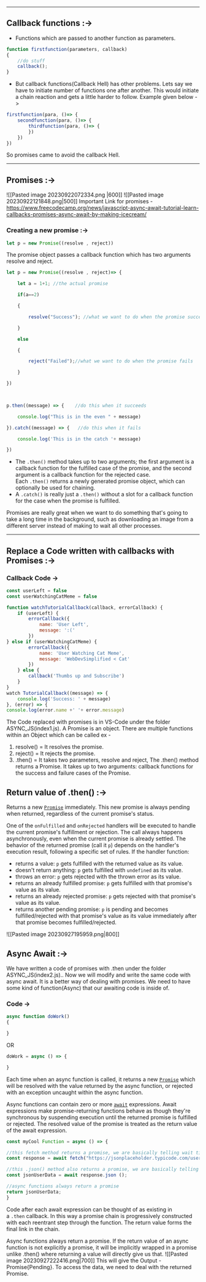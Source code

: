 - - -
## Callback functions :->
- Functions which are passed to another function as parameters.
```javascript
function firstfunction(parameters, callback)
{
	//do stuff
	callback();
}
```

- But callback functions(Callback Hell) has other problems. Lets say we have to initiate number of functions one after another. This would initiate a chain reaction and gets a little harder to follow. Example given below ->
```javascript
firstfunction(para, ()=> {
	secondfunction(para, ()=> {
		thirdfunction(para, ()=> {
		})
	})
})
```
So promises came to avoid the callback Hell.

- - -
## Promises :->

![[Pasted image 20230922072334.png |600]]
![[Pasted image 20230922121848.png|500]]
Important Link for promises - https://www.freecodecamp.org/news/javascript-async-await-tutorial-learn-callbacks-promises-async-await-by-making-icecream/
### Creating a new promise :->
```javascript
let p = new Promise((resolve , reject))
```
The promise object passes a callback function which has two arguments resolve and reject.
```javascript
let p = new Promise((resolve , reject)=> {

    let a = 1+1; //the actual promise

    if(a==2)

    {

        resolve("Success"); //what we want to do when the promise succeeds

    }

    else

    {

        reject("Failed");//what we want to do when the promise fails

    }

})

  

p.then((message) => {    //do this when it succeeds 

    console.log("This is in the even " + message)

}).catch((message) => {   //do this when it fails

    console.log('This is in the catch '+ message)

})
```
- The `.then()` method takes up to two arguments; the first argument is a callback function for the fulfilled case of the promise, and the second argument is a callback function for the rejected case. Each `.then()` returns a newly generated promise object, which can optionally be used for chaining.
- A `.catch()` is really just a `.then()` without a slot for a callback function for the case when the promise is fulfilled.

Promises are really great when we want to do something that's going to take a long time in the background, such as downloading an image from a different server instead of making to wait all other processes.
- - - 

## Replace a Code written with callbacks with Promises :->

### Callback Code ->
```javascript
const userLeft = false
const userWatchingCatMeme = false

function watchTutorialCallback(callback, errorCallback) {
	if (userLeft) {
		errorCallback({
			name: 'User Left',
			message: ':('
		})
} else if (userWatchingCatMeme) {
		errorCallback({
			name: 'User Watching Cat Meme',
			message: 'WebDevSimplified < Cat'
		})
	} else {
		callback('Thumbs up and Subscribe')
	}
}
watch TutorialCallback((message) => {
	console.log('Success: ' + message)
}, (error) => {
console.log(error.name +' '+ error.message)
```
The Code replaced with promises is in VS-Code under the folder ASYNC_JS(index1.js).
A Promise is an object. There are multiple functions within an Object which can be called ex - 
1. resolve() = It resolves the promise.
2. reject() = It rejects the promise.
3. .then() = It takes two parameters, resolve and reject, The .then() method returns a Promise. It takes up to two arguments: callback functions for the success and failure cases of the Promise.

## Return value of .then() :->

Returns a new [`Promise`](https://developer.mozilla.org/en-US/docs/Web/JavaScript/Reference/Global_Objects/Promise) immediately. This new promise is always pending when returned, regardless of the current promise's status.

One of the `onFulfilled` and `onRejected` handlers will be executed to handle the current promise's fulfillment or rejection. The call always happens asynchronously, even when the current promise is already settled. The behavior of the returned promise (call it `p`) depends on the handler's execution result, following a specific set of rules. If the handler function:

- returns a value: `p` gets fulfilled with the returned value as its value.
- doesn't return anything: `p` gets fulfilled with `undefined` as its value.
- throws an error: `p` gets rejected with the thrown error as its value.
- returns an already fulfilled promise: `p` gets fulfilled with that promise's value as its value.
- returns an already rejected promise: `p` gets rejected with that promise's value as its value.
- returns another pending promise: `p` is pending and becomes fulfilled/rejected with that promise's value as its value immediately after that promise becomes fulfilled/rejected.

![[Pasted image 20230927195959.png|800]]

## Async Await :->

We have written a code of promises with .then under the folder ASYNC_JS(index2.js).. Now we will modify and write the same code with async await. It is a better way of dealing with promises.
We need to have some kind of function(Async) that our awaiting code is inside of.

### Code ->
```javascript
async function doWork()
{

}
```
OR 
```javascript
doWork = async () => {

}
```

Each time when an async function is called, it returns a new [`Promise`](https://developer.mozilla.org/en-US/docs/Web/JavaScript/Reference/Global_Objects/Promise) which will be resolved with the value returned by the async function, or rejected with an exception uncaught within the async function.

Async functions can contain zero or more [`await`](https://developer.mozilla.org/en-US/docs/Web/JavaScript/Reference/Operators/await) expressions. Await expressions make promise-returning functions behave as though they're synchronous by suspending execution until the returned promise is fulfilled or rejected. The resolved value of the promise is treated as the return value of the await expression.

```javascript
const myCool Function = async () => {

//this fetch method returns a promise, we are basically telling wait till the promise is resolved
const response = await fetch("https://jsonplaceholder.typicode.com/users");

//this .json() method also returns a promise, we are basically telling wait till the promise is resolved
const jsonUserData = await response.json ();

//async functions always return a promise
return jsonUserData;
}
```
Code after each await expression can be thought of as existing in a `.then` callback. In this way a promise chain is progressively constructed with each reentrant step through the function. The return value forms the final link in the chain.

Async functions always return a promise. If the return value of an async function is not explicitly a promise, it will be implicitly wrapped in a promise unlike .then() where returning a value will directly give us that.
![[Pasted image 20230927222416.png|700]]
This will give the Output - Promise{Pending}. To access the data, we need to deal with the returned Promise.

